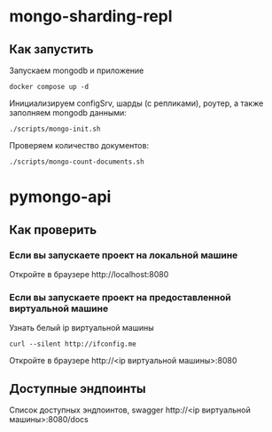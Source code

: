 # mongo-sharding-repl

## Как запустить

Запускаем mongodb и приложение

```shell
docker compose up -d
```

Инициализируем configSrv, шарды (с репликами), роутер, а также заполняем mongodb данными:

```shell
./scripts/mongo-init.sh
```

Проверяем количество документов:

```shell
./scripts/mongo-count-documents.sh
```

# pymongo-api

## Как проверить

### Если вы запускаете проект на локальной машине

Откройте в браузере http://localhost:8080

### Если вы запускаете проект на предоставленной виртуальной машине

Узнать белый ip виртуальной машины

```shell
curl --silent http://ifconfig.me
```

Откройте в браузере http://<ip виртуальной машины>:8080

## Доступные эндпоинты

Список доступных эндпоинтов, swagger http://<ip виртуальной машины>:8080/docs